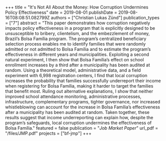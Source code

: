 +++
title = "It's Not All About the Money: How Corruption Undermines Policy Effectiveness"
date = 2019-08-01
publishDate = 2019-08-16T08:08:51.082799Z
authors = ["Christian Lukas Zünd"]
publication_types = ["7"]
abstract = "This paper demonstrates how corruption negatively impacts policy effectiveness in a program that is explicitly designed to be unsusceptible to bribery, clientelism, and the embezzlement of money, Brazil’s Bolsa Família program. The program’s centralized beneficiary selection process enables me to identify families that were randomly admitted or not admitted to Bolsa Família and to estimate the program’s effectiveness in different years and municipalities. Exploiting a second natural experiment, I then show that Bolsa Família’s effect on school enrollment increases by a third after a municipality has been audited at random. Using a theoretical model, administrative data, and a field experiment with 6,998 registration centers, I find that local corruption increases the probability that families successfully underreport their income when registering for Bolsa Família, making it harder to target the families that benefit most. Ruling out alternative explanations, I show that neither improved school attendance monitoring, administrative processes, infrastructure, complementary programs, tighter governance, nor increased whistleblowing can account for the increase in Bolsa Família’s effectiveness after a municipality has been audited at random. Taken together, these results suggest that income underreporting can explain how, despite the program’s safeguards, local corruption undermines the effectiveness of Bolsa Família."
featured = false
publication = "*Job Market Paper*"
url_pdf = "/files/JMP.pdf"
projects = ["bf-jmp"]
+++

